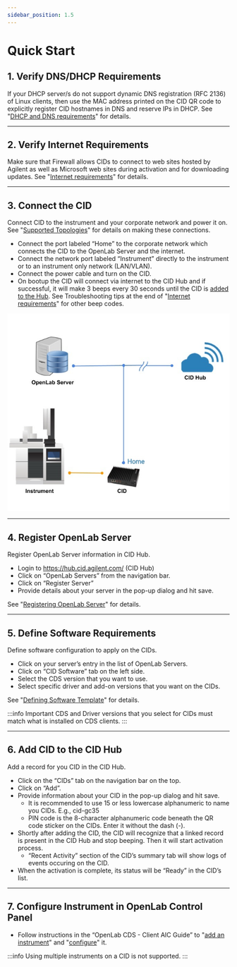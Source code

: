 ```yaml
---
sidebar_position: 1.5
---
```


# Quick Start

## 1. Verify DNS/DHCP Requirements
If your DHCP server/s do not support dynamic DNS registration (RFC 2136) of Linux clients, then use the MAC address printed on the CID QR code to explicitly register CID hostnames in DNS and reserve IPs in DHCP. See "[DHCP and DNS requirements](system-requirements#dhcp-and-dns-requirements)" for details.

---

## 2. Verify Internet Requirements
Make sure that Firewall allows CIDs to connect to web sites hosted by Agilent as well as Microsoft web sites during activation and for downloading updates. See "[Internet requirements](system-requirements#internet-requirements)" for details.

---

## 3. Connect the CID
Connect CID to the instrument and your corporate network and power it on. See "[Supported Topologies](system-requirements#supported-topologies)" for details on making these connections.

- Connect the port labeled “Home” to the corporate network which connects the CID to the OpenLab Server and the internet.
- Connect the network port labeled “Instrument” directly to the instrument or to an instrument only network (LAN/VLAN).
-	Connect the power cable and turn on the CID.
-	On bootup the CID will connect via internet to the CID Hub and if successful, it will make 3 beeps every 30 seconds until the CID is [added to the Hub](#6-add-cid-to-the-cid-hub). See Troubleshooting tips at the end of "[Internet requirements](system-requirements#internet-requirements)" for other beep codes.

![CID layout](./img/layout-1.jpg)

---

## 4. Register OpenLab Server
Register OpenLab Server information in CID Hub.
- Login to https://hub.cid.agilent.com/ (CID Hub)
- Click on “OpenLab Servers” from the navigation bar.
- Click on “Register Server”
- Provide details about your server in the pop-up dialog and hit save.

See "[Registering OpenLab Server](user-guide/registering-a-server)" for details.

---

## 5. Define Software Requirements
Define software configuration to apply on the CIDs.
- Click on your server’s entry in the list of OpenLab Servers.
- Click on “CID Software” tab on the left side.
- Select the CDS version that you want to use.
- Select specific driver and add-on versions that you want on the CIDs.

See "[Defining Software Template](user-guide/defining-software-template)" for details.


:::info Important
CDS and Driver versions that you select for CIDs must match what is installed on CDS clients.
:::

---

## 6. Add CID to the CID Hub
Add a record for you CID in the CID Hub.
- Click on the “CIDs” tab on the navigation bar on the top.
- Click on “Add”.
- Provide information about your CID in the pop-up dialog and hit save.
  - It is recommended to use 15 or less lowercase alphanumeric to name you CIDs. E.g., cid-gc35
  - PIN code is the 8-character alphanumeric code beneath the QR code sticker on the CIDs. Enter it without the dash (-).
- Shortly after adding the CID, the CID will recognize that a linked record is present in the CID Hub and stop beeping. Then it will start activation process. 
  - “Recent Activity” section of the CID’s summary tab will show logs of events occuring on the CID.
-	When the activation is complete, its status will be “Ready” in the CID’s list.

---

## 7. Configure Instrument in OpenLab Control Panel
- Follow instructions in the “OpenLab CDS - Client AIC Guide” to "[add an instrument](https://openlab.help.agilent.com/en/index.htm#t=mergedProjects%2FControlPanel%2FAddInstrument.htm)" and "[configure](https://openlab.help.agilent.com/en/index.htm#t=mergedProjects%2FControlPanel%2FConfigure_instrument.htm)" it.

:::info
Using multiple instruments on a CID is not supported.
:::
